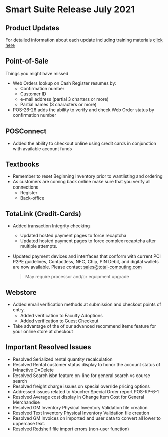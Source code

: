 # Smart Suite Release July 2021

<PageHeader />

## Product Updates

For detailed information about each update including training materials [click here](https://training.total-computing.com/dwkb/tech-update/)

## Point-of-Sale

  Things you might have missed
  * Web Orders lookup on Cash Register resumes by:
    * Confirmation number
    * Customer ID
    * e-mail address (partial 3 charters or more)
    * Partial names (3 characters or more)
  *  POS-26-26 adds the ability to verify and check Web Order status by confirmation number

## POSConnect

* Added the ability to checkout online using credit cards in conjunction with available account funds
  
## Textbooks

* Remember to reset Beginning Inventory prior to wantlisting and ordering
* As customers are coming back online make sure that you verify all connections
  * Register
  * Back-office 

## TotaLink (Credit-Cards)
* Added transaction Integrity checking
  * Updated hosted payment pages to force recaptcha 
  * Updated hosted payment pages to force complex recaptcha after multiple attempts.
* Updated payment devices and interfaces that conform with current PCI P2PE guidelines, Contactless, NFC, Chip, PIN Debit, and digital wallets are now available. Please contact [sales@total-computing.com](mailto:sales@total-computing.com)

    > May require processor and/or equipment upgrade

## Webstore

* Added email verification methods at submission and checkout points of entry.
  * Added verification to Faculty Adoptions
  * Added verification to Guest Checkout
* Take advantage of the of our advanced recommend items feature for your online store at checkout

## Important Resolved Issues

* Resolved Serialized rental quantity recalculation
* Resolved Rental customer status display to honor the account status of I=Inactive D=Delete
* Resolved Search isbn feature on-line for general search vs course search
* Resolved freight charge issues on special override pricing options
* Addressed issues related to Voucher Special Order report POS-RP-6-1
* Resolved Average cost display in Change Item Cost for General Merchandise
* Resolved GM Inventory Physical Inventory Validation file creation
* Resolved Text Inventory Physical Inventory Validation file creation
* Resolved GM Invoices on imported and user data to convert all lower to uppercase text.
* Resolved Redshelf file import errors (non-user function)
<PageFooter />
